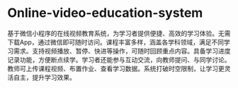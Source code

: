 # Online-video-education-system
基于微信小程序的在线视频教育系统，为学习者提供便捷、高效的学习体验。无需下载App，通过微信即可随时访问。课程丰富多样，涵盖各学科领域，满足不同学习需求。支持视频播放、暂停、快进等操作，可随时回顾重点内容。具备学习进度记录功能，方便断点续学。学习者还能参与互动交流，向教师提问、与同学讨论。教师可上传课程视频、布置作业、查看学习数据。系统打破时空限制，让学习更灵活自主，提升学习效果。 
